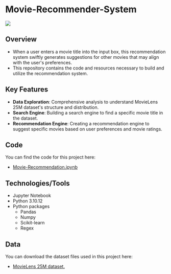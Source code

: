 # Movie-Recommender-System

![](https://github.com/LasithaAmarasinghe/Movie-Recommendation-System/assets/106037441/67844ce1-e550-43c6-a98d-f0801243a1ea)

## Overview

- When a user enters a movie title into the input box, this recommendation system swiftly generates suggestions for other movies that may align with the user's preferences.
- This repository contains the code and resources necessary to build and utilize the recommendation system.

## Key Features

- **Data Exploration**: Comprehensive analysis to understand MovieLens 25M dataset's structure and distribution.
- **Search Engine**: Building a search engine to find a specific movie title in the dataset. 
- **Recommendation Engine**: Creating a recommendation engine to suggest specific movies based on user preferences and movie ratings.

## Code

You can find the code for this project here:
- [Movie-Recommendation.ipynb](https://github.com/LasithaAmarasinghe/Movie-Recommendation/blob/main/Movie%20Recommendation.ipynb)
  
## Technologies/Tools 

* Jupyter Notebook
* Python 3.10.12
* Python packages
  * Pandas
  * Numpy
  * Scikit-learn
  * Regex 

## Data

You can download the dataset files used in this project here:
* [MovieLens 25M dataset.](https://grouplens.org/datasets/movielens/25m/)

